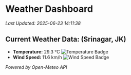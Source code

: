 
# Weather Dashboard

_Last Updated: 2025-06-23 14:11:38_

## Current Weather Data: (Srinagar, JK)
- **Temperature:** 29.3 °C ![Temperature Badge](https://img.shields.io/badge/Temperature-Medium%20Temp-green)
- **Wind Speed:** 11.6 km/h ![Wind Speed Badge](https://img.shields.io/badge/Wind%20Speed-Light%20Wind-blue)

*Powered by Open-Meteo API*
